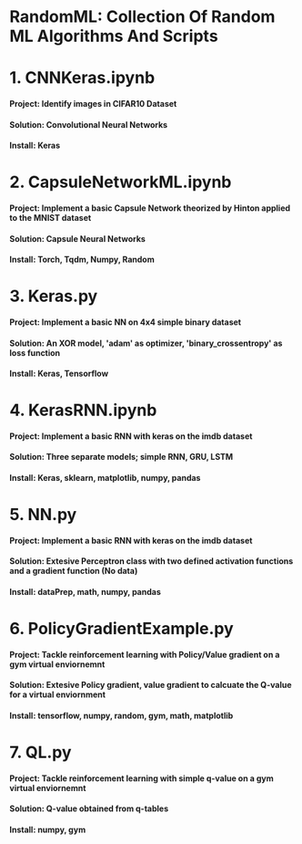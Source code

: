 
# RandomML: Collection Of Random ML Algorithms And Scripts

# 1. CNNKeras.ipynb

#### Project: Identify images in CIFAR10 Dataset

#### Solution: Convolutional Neural Networks

#### Install: Keras

# 2. CapsuleNetworkML.ipynb

#### Project: Implement a basic Capsule Network theorized by Hinton applied to the MNIST dataset

#### Solution: Capsule Neural Networks

#### Install: Torch, Tqdm, Numpy, Random

# 3. Keras.py

#### Project: Implement a basic NN on 4x4 simple binary dataset

#### Solution: An XOR model, 'adam' as optimizer, 'binary_crossentropy' as loss function

#### Install: Keras, Tensorflow

# 4. KerasRNN.ipynb

#### Project: Implement a basic RNN with keras on the imdb dataset

#### Solution: Three separate models; simple RNN, GRU, LSTM

#### Install: Keras, sklearn, matplotlib, numpy, pandas

# 5. NN.py

#### Project: Implement a basic RNN with keras on the imdb dataset

#### Solution: Extesive Perceptron class with two defined activation functions and a gradient function (No data)

#### Install: dataPrep, math, numpy, pandas

# 6. PolicyGradientExample.py

#### Project: Tackle reinforcement learning with Policy/Value gradient on a gym virtual enviornemnt  

#### Solution: Extesive Policy gradient, value gradient to calcuate the Q-value for a virtual enviornment 

#### Install: tensorflow, numpy, random, gym, math, matplotlib

# 7. QL.py

#### Project: Tackle reinforcement learning with simple q-value on a gym virtual enviornemnt  

#### Solution: Q-value obtained from q-tables

#### Install: numpy, gym
